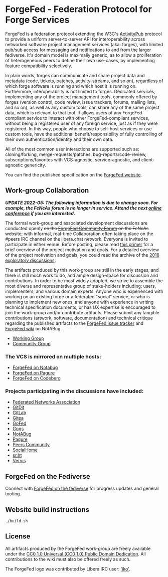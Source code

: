 # ForgeFed - Federation Protocol for Forge Services

ForgeFed is a federation protocol extending the W3C's [ActivityPub][activity-pub]
protocol to provide a uniform server-to-server API for interoperability across
networked software project management services (aka: forges), with limited
pub/sub access for messaging and notifications to and from the larger fediverse.
It's domain model is maximally generic, as to allow a proliferation of
heterogeneous peers to define their own use-cases, by implementing feature
compatibility selectively.

In plain words, forges can communicate and share project data and metadata
(code, tickets, patches, activity-streams, and so on), regardless of which forge
software is running and which host it is running on. Furthermore, interoperability
is not limited to forges. Dedicated services, implementing any of the project
management tools, commonly offered by forges (version control, code review,
issue trackers, forums, mailing lists, and so on), as well as any custom tools,
can share any of the same project data, which is relevant to that tool.
It allows users of any ForgeFed-compliant service to interact with other
ForgeFed-compliant services, without being a registered user of any foreign service,
just as if they were registered. In this way, people who choose to self-host
services or use custom tools, have the additional benefit/responsibility
of fully controlling of their own authentication/identity and their own data.

All of the most common user interactions are supported such as: cloning/forking,
merge-requests/patches, bug-reports/code-review, subscriptions/favorites with
VCS-agnostic, service-agnostic, and client-agnostic genericity.

You can find the published specification on the [ForgeFed website][website].


## Work-group Collaboration

***UPDATE 2022-05: The following information is due to change soon. For example,
the FeNeAs forum is no longer in service. Attend the next
[online conference][online-conference] if you are interested.***

[online-conference]: https://forum.forgefriends.org/t/forgefed-videoconference-june-13th-2pm-utc/715

The formal work-group and associated development discussions are conducted openly
~~on the [ForgeFed Community Forum][feneas-forum] on the FeNeAs website~~; with
informal, real-time Collaboration often taking place on the #peers IRC channel on
the libera.chat network. Everyone is invited to participate in either venue. Before
posting, please read [this primer][overview] for a brief overview of the project
motivation and goals. For a detailed overview of the project motivation and goals,
you could read the archive of the [2018 exploratory discussions][mail-archive].

The artifacts produced by this work-group are still in the early stages; and there
is still much work to do, and ample design-space for discussion and contributions.
In order to be most widely adopted, we strive to assemble the most diverse and
representative group of stake-holders including: users, implementers, and various
domain experts. Anyone who is experienced with working on an existing forge or a
federated "social" service, or who is planning to implement new ones, and anyone
with experience in writing technical specification documents, or has UX expertise
is encouraged to join the work-group and/or contribute artifacts. Please submit
any tangible contributions (artwork, software, documentation) and technical critique
regarding the published artifacts to the [ForgeFed issue tracker][notabug-issues]
and [ForgeFed wiki][notabug-wiki] on NotABug.

- [Working Group](https://talk.feneas.org/t/working-group-instructions/196)
- [Community Group](https://talk.feneas.org/t/monthly-community-review-round-instructions/192)

### The VCS is mirrored on multiple hosts:

* [ForgeFed on Notabug][notabug-repo]
* [ForgeFed on Pagure][pagure-repo]
* [ForgeFed on Codeberg][codeberg-repo]

### Projects participating in the discussions have included:

* [Federated Networks Association][feneas]
* [GitDit][git-dit]
* [GitLab][gitlab]
* [Gitea][gitea]
* [GoFed][go-fed]
* [Gogs][gogs]
* [NotABug][notabug]
* [Pagure][pagure]
* [Peers Community][peers]
* [SocialHome][socialhome]
* [sr.ht][srht]
* [Vervis][vervis]


## ForgeFed on the Fediverse

Connect with [ForgeFed on the fediverse][fediverse] for
progress updates and general tooting.


## Website build instructions

    ./build.sh


## License

All artifacts produced by the ForgeFed work-group are freely available under
the [CC0 1.0 Universal (CC0 1.0) Public Domain Dedication][cc0]. All
contributions to the wiki must also be offered freely as such.

The ForgeFed logo was contributed by Libera IRC user: ['iko'][iko].


[activity-pub]:    https://www.w3.org/TR/activitypub/
[website]:         https://forgefed.org/

[feneas-forum]:    https://talk.feneas.org/c/forgefed
[overview]:        https://notabug.org/peers/forgefed/src/master/doc/README.md
[mail-archive]:    https://framalistes.org/sympa/arc/git-federation
[notabug-issues]:  https://notabug.org/peers/forgefed/issues
[notabug-wiki]:    https://notabug.org/peers/forgefed/wiki

[notabug-repo]:    https://notabug.org/peers/forgefed/
[pagure-repo]:     https://pagure.io/forge-fed/forge-fed
[codeberg-repo]:   https://codeberg.org/ForgeFed/forgefed

[feneas]:          https://feneas.org
[git-dit]:         https://github.com/neithernut/git-dit
[gitlab]:          https://about.gitlab.com/
[gitea]:           https://gitea.io/en-us/
[go-fed]:          http://go-fed.org/
[gogs]:            https://gogs.io/
[notabug]:         https://notabug.org/
[pagure]:          https://pagure.io/
[peers]:           https://peers.community/
[socialhome]:      https://socialhome.network/
[srht]:            https://meta.sr.ht/
[vervis]:          https://dev.angeley.es/s/fr33domlover/r/vervis

[fediverse]:       https://floss.social/@forgefed

[cc0]:             https://creativecommons.org/publicdomain/zero/1.0/
[iko]:             https://iko.im/
